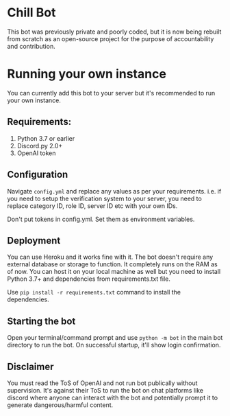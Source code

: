 # Chill Bot

This bot was previously private and poorly coded, but it is now being rebuilt from scratch as an open-source project for the purpose of accountability and contribution.

# Running your own instance
You can currently add this bot to your server but it's recommended to run your own instance.
## Requirements:
1. Python 3.7 or earlier
2. Discord.py 2.0+
3. OpenAI token 

## Configuration
Navigate `config.yml` and replace any values as per your requirements. i.e. if you need to setup the verification system to your server, you need to replace category ID, role ID, server ID etc with your own IDs.

Don't put tokens in config.yml. Set them as environment variables.

## Deployment
You can use Heroku and it works fine with it. The bot doesn't require any external database or storage to function. It completely runs on the RAM as of now. You can host it on your local machine as well but you need to install Python 3.7+ and dependencies from requirements.txt file.

Use `pip install -r requirements.txt` command to install the dependencies.

## Starting the bot
Open your terminal/command prompt and use `python -m bot` in the main bot directory to run the bot. On successful startup, it'll show login confirmation.

## Disclaimer
You must read the ToS of OpenAI and not run bot publically without supervision. It's against their ToS to run the bot on chat platforms like discord where anyone can interact with the bot and potentially prompt it to generate dangerous/harmful content.
